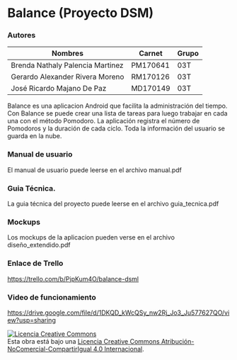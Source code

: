 # Balance (Proyecto DSM)



### Autores

| Nombres                          | Carnet   | Grupo |
| -------------------------------- | -------- | ----- |
| Brenda Nathaly Palencia Martinez | PM170641 | 03T   | 
| Gerardo Alexander Rivera Moreno  | RM170126 | 03T   |
| José Ricardo Majano De Paz       | MD170149 | 03T   |

Balance es una aplicacion Android que facilita la administración del tiempo. Con Balance se puede crear una lista de tareas para luego trabajar en cada una con el método Pomodoro. La aplicación registra el número de Pomodoros y la duración de cada ciclo. Toda la información del usuario se guarda en la nube. 

### Manual de usuario
El manual de usuario puede leerse en el archivo manual.pdf

### Guia Técnica.
La guia técnica del proyecto puede leerse en el archivo guia_tecnica.pdf

### Mockups
Los mockups de la aplicacion pueden verse en el archivo diseño_extendido.pdf

### Enlace de Trello
https://trello.com/b/PjpKum4O/balance-dsml

### Video de funcionamiento
https://drive.google.com/file/d/1DKQD_kWcQSy_nw2Rj_Jo3_Ju577627QO/view?usp=sharing


<a rel="license" href="http://creativecommons.org/licenses/by-nc-sa/4.0/"><img alt="Licencia Creative Commons" style="border-width:0" src="https://i.creativecommons.org/l/by-nc-sa/4.0/88x31.png" /></a><br />Esta obra está bajo una <a rel="license" href="http://creativecommons.org/licenses/by-nc-sa/4.0/">Licencia Creative Commons Atribución-NoComercial-CompartirIgual 4.0 Internacional</a>.
